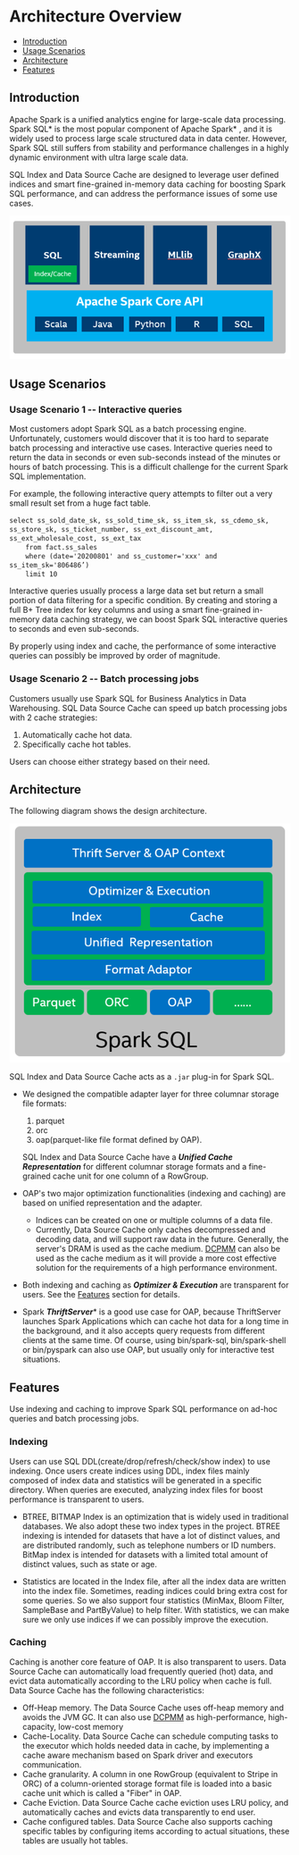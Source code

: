# Architecture Overview


* [Introduction](#introduction)
* [Usage Scenarios](#Usage-Scenarios)
* [Architecture](#architecture)
* [Features](#Features)



## Introduction

Apache Spark is a unified analytics engine for large-scale data processing. Spark SQL* is the most popular component of Apache Spark* , and it is widely used to process large scale structured data in data center. However, Spark SQL still suffers from stability and performance challenges in a highly dynamic environment with ultra large scale data.

SQL Index and Data Source Cache are designed to leverage user defined indices and smart fine-grained in-memory data caching for boosting Spark SQL performance, and can address the performance issues of some use cases.


![OAP-INTRODUCTION](./image/OAP-Introduction.PNG)

## Usage Scenarios

### Usage Scenario 1 -- Interactive queries

Most customers adopt Spark SQL as a batch processing engine. Unfortunately, customers would discover that it is too hard to separate batch processing and interactive use cases. Interactive queries need to return the data in seconds or even sub-seconds instead of the minutes or hours of batch processing. This is a difficult challenge for the current Spark SQL implementation.

For example, the following interactive query attempts to filter out a very small result set from a huge fact table.

```
select ss_sold_date_sk, ss_sold_time_sk, ss_item_sk, ss_cdemo_sk, ss_store_sk, ss_ticket_number, ss_ext_discount_amt, ss_ext_wholesale_cost, ss_ext_tax
	from fact.ss_sales
	where (date='20200801' and ss_customer='xxx' and ss_item_sk='806486’)
	limit 10
```

Interactive queries usually process a large data set but return a small portion of data filtering for a specific condition. By creating and storing a full B+ Tree index for key columns and using a smart fine-grained in-memory data caching strategy, we can boost Spark SQL interactive queries to seconds and even sub-seconds.

By properly using index and cache, the performance of some interactive queries can possibly be improved by order of magnitude.

### Usage Scenario 2 -- Batch processing jobs 

Customers usually use Spark SQL for Business Analytics in Data Warehousing. SQL Data Source Cache can speed up batch processing jobs with 2 cache strategies:

1. Automatically cache hot data.
2. Specifically cache hot tables. 

Users can choose either strategy based on their need.

## Architecture

The following diagram shows the design architecture.

![ARCHITECTURE](./image/OAP-Architecture.PNG)

SQL Index and Data Source Cache acts as a `.jar` plug-in for Spark SQL.

- We designed the compatible adapter layer for three columnar storage file formats: 

   1. parquet
   2. orc
   3. oap(parquet-like file format defined by OAP).

   SQL Index and Data Source Cache have a ***Unified Cache Representation*** for different columnar storage formats and a fine-grained cache unit for one column of a RowGroup.

- OAP's two major optimization functionalities (indexing and caching) are based on unified representation and the adapter. 
   - Indices can be created on one or multiple columns of a data file. 
   - Currently, Data Source Cache only caches decompressed and decoding data, and will support raw data in the future. Generally, the server's DRAM is used as the cache medium. [DCPMM](https://www.intel.com/content/www/us/en/architecture-and-technology/optane-dc-persistent-memory.html) can also be used as the cache medium as it will provide a more cost effective solution for the requirements of a high performance environment.

- Both indexing and caching as ***Optimizer & Execution*** are transparent for users. See the [Features](#Features) section for details.

- Spark ***ThriftServer***\* is a good use case for OAP, because ThriftServer launches Spark Applications which can cache hot data for a long time in the background, and it also accepts query requests from different clients at the same time. Of course, using bin/spark-sql, bin/spark-shell or bin/pyspark can also use OAP, but usually only for interactive test situations.

## Features

Use indexing and caching to improve Spark SQL performance on ad-hoc queries and batch processing jobs.

### Indexing

Users can use SQL DDL(create/drop/refresh/check/show index) to use indexing. Once users create indices using DDL, index files mainly composed of index data and statistics will be generated in a specific directory. When queries are executed, analyzing index files for boost performance is transparent to users.

- BTREE, BITMAP Index is an optimization that is widely used in traditional databases. We also adopt these two index types in the project. BTREE indexing is intended for datasets that have a lot of distinct values, and are distributed randomly, such as telephone numbers or ID numbers. BitMap index is intended for datasets with a limited total amount of distinct values, such as state or age.

- Statistics are located in the Index file, after all the index data are written into the index file. Sometimes, reading indices could bring extra cost for some queries. So we also support four statistics (MinMax, Bloom Filter, SampleBase and PartByValue) to help filter. With statistics, we can make sure we only use indices if we can possibly improve the execution.

### Caching

Caching is another core feature of OAP. It is also transparent to users. Data Source Cache can automatically load frequently queried (hot) data, and evict data automatically according to the LRU policy when cache is full. Data Source Cache has the following characteristics:

- Off-Heap memory. The Data Source Cache uses off-heap memory and avoids the JVM GC. It can also use [DCPMM](https://www.intel.com/content/www/us/en/architecture-and-technology/optane-dc-persistent-memory.html) as high-performance, high-capacity, low-cost memory
- Cache-Locality. Data Source Cache can schedule computing tasks to the executor which holds needed data in cache, by implementing a cache aware mechanism based on Spark driver and executors communication.
- Cache granularity. A column in one RowGroup (equivalent to Stripe in ORC) of a column-oriented storage format file is loaded into a basic cache unit which is called a "Fiber" in OAP.
- Cache Eviction. Data Source Cache cache eviction uses LRU policy, and automatically caches and evicts data transparently to end user.
- Cache configured tables. Data Source Cache also supports caching specific tables by configuring items according to actual situations, these tables are usually hot tables.





